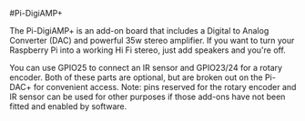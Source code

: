 <!--
---
name: Pi-DigiAMP+
class: board
type: audio
formfactor: HAT
manufacturer: IQaudIO
description: A combined DAC and 35w amplifier board
url: http://www.iqaudio.co.uk/home/9-pi-digiamp-0712411999650.html
buy: http://www.iqaudio.co.uk
image: 'iqaudio-pi-digiamp.png'
pincount: 40
eeprom: yes
power:
  '1':
  '2':
ground:
  '6':
  '9':
  '14':
  '20':
  '25':
  '30':
  '34':
  '39':
pin:
  '3':
    mode: i2c
  '5':
    mode: i2c
  '12':
    name: I2S
  '15':
    name: Mute/Unmute
  '16':
    name: Rotary Encoder
    description: (optional)
  '18':
    name: Rotary Encoder
    description: (optional)
  '22':
    name: IR Sensor
    description: (optional)
  '35':
    name: I2S
  '38':
    name: I2S
  '40':
    name: I2S
install:
  'devices':
  - 'i2c'
-->
#Pi-DigiAMP+

The Pi-DigiAMP+ is an add-on board that includes a Digital to Analog Converter (DAC) and powerful 35w stereo amplifier. If you want to turn your Raspberry Pi into a working Hi Fi stereo, just add speakers and you're off.

You can use GPIO25 to connect an IR sensor and GPIO23/24 for a rotary encoder. Both of these parts are optional, but are broken out on the Pi-DAC+ for convenient access.
Note: pins reserved for the rotary encoder and IR sensor can be used for other purposes if those add-ons have not been fitted and enabled by software.
